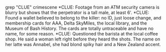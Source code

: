 grep "CLUE" crimescene
	*CLUE: Footage from an ATM security camera is blurry but shows that the perpetrator is a tall male, at least 6'.
	*CLUE: Found a wallet believed to belong to the killer: no ID, just loose change, and membership cards for AAA, Delta SkyMiles, the local library, and the Museum of Bash History. The cards are totally untraceable and have no name, for some reason.
	*CLUE: Questioned the barista at the local coffee shop. He said a woman left right before they heard the shots. The name on her latte was Annabel, she had blond spiky hair and a New Zealand accent.
